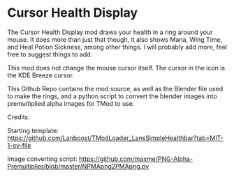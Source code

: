 # Cursor Health Display
The Cursor Health Display mod draws your health in a ring around your mouse.
It does more than just that though, it also shows Mana, Wing Time, and Heal Potion Sickness, among other things.
I will probably add more, feel free to suggest things to add.

This mod does not change the mouse cursor itself. The cursor in the icon is the KDE Breeze cursor.

This Github Repo contains the mod source, as well as the Blender file used to make the rings, and a python script to convert the blender images into premultiplied alpha images for TMod to use.

Credits:

  Starting template: https://github.com/Lanboost/TModLoader_LansSimpleHealthbar?tab=MIT-1-ov-file

  Image converting script: https://github.com/maxme/PNG-Alpha-Premultiplier/blob/master/NPMApng2PMApng.py
